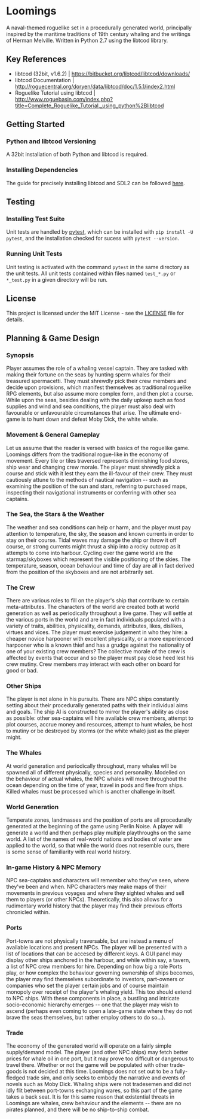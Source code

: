 # Loomings
A naval-themed roguelike set in a procedurally generated world, principally inspired by the maritime traditions of 19th century whaling and the writings of Herman Melville. Written in Python 2.7 using the libtcod library.

## Key References
- libtcod (32bit, v1.6.2) | https://bitbucket.org/libtcod/libtcod/downloads/
- libtcod Documentation | http://roguecentral.org/doryen/data/libtcod/doc/1.5.1/index2.html
- Roguelike Tutorial using libtcod | http://www.roguebasin.com/index.php?title=Complete_Roguelike_Tutorial,_using_python%2Blibtcod

## Getting Started
### Python and libtcod Versioning
A 32bit installation of both Python and libtcod is required.

### Installing Dependencies
The guide for precisely installing libtcod and SDL2 can be followed [here](http://www.roguebasin.com/index.php?title=Complete_Roguelike_Tutorial,_using_python%2Blibtcod,_part_1).

## Testing
### Installing Test Suite
Unit tests are handled by [pytest](https://docs.pytest.org/en/latest/contents.html), which can be installed with `pip install -U pytest`, and the installation checked for sucess with `pytest --version`.

### Running Unit Tests
Unit testing is activated with the command `pytest` in the same directory as the unit tests. All unit tests contained within files named `test_*.py` or `*_test.py` in a given directory will be run. 

## License
This project is licensed under the MIT License - see the [LICENSE](LICENSE) file for details.

## Planning & Game Design
### Synopsis
Player assumes the role of a whaling vessel captain. They are tasked with making their fortune on the seas by hunting sperm whales for their treasured spermacetti. They must shrewdly pick their crew members and decide upon provisions, which manifest themselves as traditional roguelike RPG elements, but also assume more complex form, and then plot a course. While upon the seas, besides dealing with the daily upkeep such as food supplies and wind and sea conditions, the player must also deal with favourable or unfavourable circumstances that arise. The ultimate end-game is to hunt down and defeat Moby Dick, the white whale. 

### Movement & General Gameplay
Let us assume that the reader is versed with basics of the roguelike game. Loomings differs from the traditional rogue-like in the economy of movement. Every tile or tiles traversed represents diminishing food stores, ship wear and changing crew morale. The player must shrewdly pick a course and stick with it lest they earn the ill-favour of their crew. They must cautiously attune to the methods of nautical navigation -- such as examining the position of the sun and stars, referring to purchased maps, inspecting their navigational instruments or conferring with other sea captains.

### The Sea, the Stars & the Weather
The weather and sea conditions can help or harm, and the player must pay attention to temperature, the sky, the season and known currents in order to stay on their course. Tidal waves may damage the ship or throw it off course, or strong currents might thrust a ship into a rocky outcrop as it attempts to come into harbour. Cycling over the game world are the starmap/skyboxes which represent the visible positioning of the skies. The temperature, season, ocean behaviour and time of day are all in fact derived from the position of the skyboxes and are not arbitrarily set. 

### The Crew
There are various roles to fill on the player's ship that contribute to certain meta-attributes. The characters of the world are created both at world generation as well as periodically throughout a live game. They will settle at the various ports in the world and are in fact individuals populated with a variety of traits, abilities, physicality, demands, attributes, likes, dislikes, virtues and vices. The player must exercise judgement in who they hire: a cheaper novice harpooner with excellent physicality, or a more experienced harpooner who is a known thief and has a grudge against the nationality of one of your existing crew members? The collective morale of the crew is affected by events that occur and so the player must pay close heed lest his crew mutiny. Crew members may interact with each other on board for good or bad. 

### Other Ships
The player is not alone in his pursuits. There are NPC ships constantly setting about their procedurally generated paths with their individual aims and goals. The ship AI is constructed to mirror the player's ability as close as possible: other sea-captains will hire available crew members, attempt to plot courses, accrue money and resources, attempt to hunt whales, be host to mutiny or be destroyed by storms (or the white whale) just as the player might. 

### The Whales
At world generation and periodically throughout, many whales will be spawned all of different physically, species and personality. Modelled on the behaviour of actual whales, the NPC whales will move throughout the ocean depending on the time of year, travel in pods and flee from ships. Killed whales must be processed which is another challenge in itself. 

### World Generation
Temperate zones, landmasses and the position of ports are all procedurally generated at the beginning of the game using Perlin Noise. A player will generate a world and then perhaps play multiple playthroughs on the same world. A list of the names of real-world nations and bodies of water are applied to the world, so that while the world does not resemble ours, there is some sense of familiarity with real world history.

### In-game History & NPC Memory
NPC sea-captains and characters will remember who they've seen, where they've been and when. NPC characters may make maps of their movements in previous voyages and where they sighted whales and sell them to players (or other NPCs). Theoretically, this also allows for a rudimentary world history that the player may find their previous efforts chronicled within. 

### Ports
Port-towns are not physically traversable, but are instead a menu of available locations and present NPCs. The player will be presented with a list of locations that can be accesed by different keys. A GUI panel may display other ships anchored in the harbour, and while within say, a tavern, a list of NPC crew members for hire. Depending on how big a role Ports play, or how complex the behaviour governing ownership of ships becomes, the player may find themselves subordinate to investors, part-owners or companies who set the player certain jobs and of course maintain monopoly over receipt of the player's whaling yield. This too should extend to NPC ships. With these components in place, a bustling and intricate socio-economic hierarchy emerges -- one that the player may wish to ascend (perhaps even coming to open a late-game state where they do not brave the seas themselves, but rather employ others to do so...).

### Trade
The economy of the generated world will operate on a fairly simple supply/demand model. The player (and other NPC ships) may fetch better prices for whale oil in one port, but it may prove too difficult or dangerous to travel there. Whether or not the game will be populated with other trade-goods is not decided at this time. Loomings does not set out to be a fully-fledged trade sim, and only seeks to embody the narrative and events of novels such as Moby Dick. Whaling ships were not tradesemen and did not idly flit between port-towns exchanging wares, so this part of the game takes a back seat. It is for this same reason that existential threats in Loomings are whales, crew behaviour and the elements -- there are no pirates planned, and there will be no ship-to-ship combat. 
